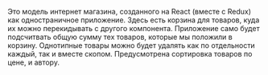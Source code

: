 Это модель интернет магазина, созданного на React (вместе с Redux) как одностраничное приложение.
Здесь есть корзина для товаров, куда их можно перекидывать с другого компонента. Приложение само будет подсчитвать общую сумму тех товаров, которые мы положили в корзину. Однотипные товары можно будет удалять как по отдельности каждый, так и вместе скопом. Предусмотрена сортировка товаров по цене, и автору. 

